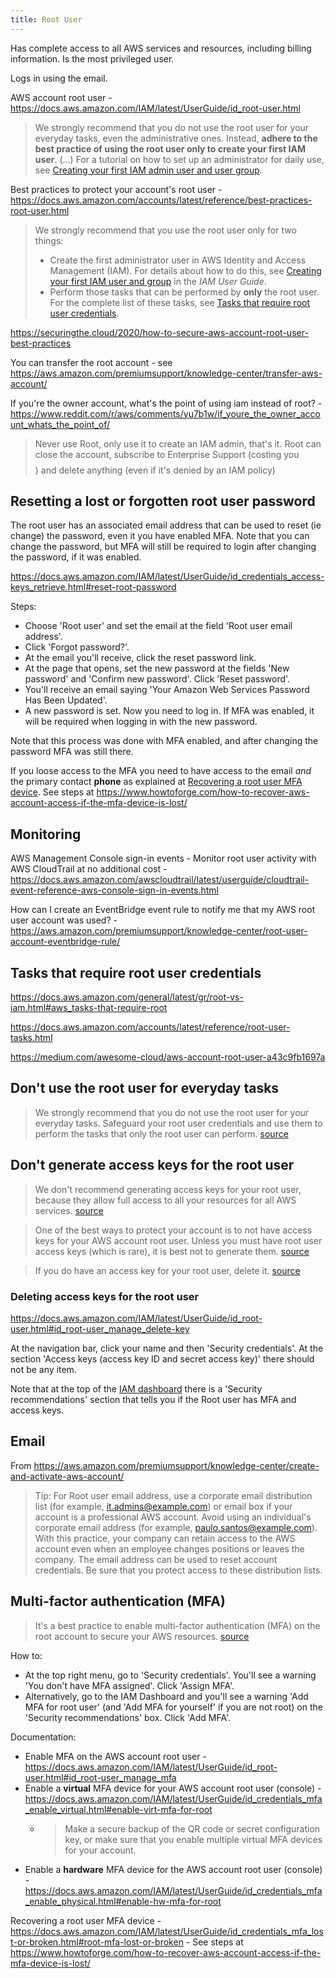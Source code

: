 ```yaml
---
title: Root User
---
```


Has complete access to all AWS services and resources, including billing information. Is the most privileged user.

Logs in using the email.

AWS account root user - https://docs.aws.amazon.com/IAM/latest/UserGuide/id_root-user.html

> We strongly recommend that you do not use the root user for your everyday tasks, even the administrative ones. Instead, **adhere to the best practice of using the root user only to create your first IAM user**. (...) For a tutorial on how to set up an administrator for daily use, see [Creating your first IAM admin user and user group](https://docs.aws.amazon.com/IAM/latest/UserGuide/getting-started_create-admin-group.html).

Best practices to protect your account's root user - https://docs.aws.amazon.com/accounts/latest/reference/best-practices-root-user.html

> We strongly recommend that you use the root user only for two things:
>
> - Create the first administrator user in AWS Identity and Access Management (IAM). For details about how to do this, see [Creating your first IAM user and group](https://docs.aws.amazon.com/IAM/latest/UserGuide/getting-started_create-admin-group.html) in the _IAM User Guide_.
> - Perform those tasks that can be performed by **only** the root user. For the complete list of these tasks, see [Tasks that require root user credentials](https://docs.aws.amazon.com/accounts/latest/reference/root-user-tasks.html).

https://securingthe.cloud/2020/how-to-secure-aws-account-root-user-best-practices

You can transfer the root account - see https://aws.amazon.com/premiumsupport/knowledge-center/transfer-aws-account/

If you're the owner account, what's the point of using iam instead of root? - https://www.reddit.com/r/aws/comments/yu7b1w/if_youre_the_owner_account_whats_the_point_of/

> Never use Root, only use it to create an IAM admin, that's it. Root can close the account, subscribe to Enterprise Support (costing you $$$$) and delete anything (even if it's denied by an IAM policy)

## Resetting a lost or forgotten root user password

The root user has an associated email address that can be used to reset (ie change) the password, even it you have enabled MFA. Note that you can change the password, but MFA will still be required to login after changing the password, if it was enabled.

https://docs.aws.amazon.com/IAM/latest/UserGuide/id_credentials_access-keys_retrieve.html#reset-root-password

Steps:

- Choose 'Root user' and set the email at the field 'Root user email address'.
- Click 'Forgot password?'.
- At the email you'll receive, click the reset password link.
- At the page that opens, set the new password at the fields 'New password' and 'Confirm new password'. Click 'Reset password'.
- You'll receive an email saying 'Your Amazon Web Services Password Has Been Updated'.
- A new password is set. Now you need to log in. If MFA was enabled, it will be required when logging in with the new password.

Note that this process was done with MFA enabled, and after changing the password MFA was still there.

If you loose access to the MFA you need to have access to the email _and_ the primary contact **phone** as explained at [Recovering a root user MFA device](https://docs.aws.amazon.com/IAM/latest/UserGuide/id_credentials_mfa_lost-or-broken.html#root-mfa-lost-or-broken). See steps at https://www.howtoforge.com/how-to-recover-aws-account-access-if-the-mfa-device-is-lost/

## Monitoring

AWS Management Console sign-in events - Monitor root user activity with AWS CloudTrail at no additional cost - https://docs.aws.amazon.com/awscloudtrail/latest/userguide/cloudtrail-event-reference-aws-console-sign-in-events.html

How can I create an EventBridge event rule to notify me that my AWS root user account was used? - https://aws.amazon.com/premiumsupport/knowledge-center/root-user-account-eventbridge-rule/

## Tasks that require root user credentials

https://docs.aws.amazon.com/general/latest/gr/root-vs-iam.html#aws_tasks-that-require-root

https://docs.aws.amazon.com/accounts/latest/reference/root-user-tasks.html

https://medium.com/awesome-cloud/aws-account-root-user-a43c9fb1697a

## Don't use the root user for everyday tasks

> We strongly recommend that you do not use the root user for your everyday tasks. Safeguard your root user credentials and use them to perform the tasks that only the root user can perform. [source](https://docs.aws.amazon.com/IAM/latest/UserGuide/introduction.html)

## Don't generate access keys for the root user

> We don't recommend generating access keys for your root user, because they allow full access to all your resources for all AWS services. [source](https://docs.aws.amazon.com/IAM/latest/UserGuide/best-practices.html#lock-away-credentials)

> One of the best ways to protect your account is to not have access keys for your AWS account root user. Unless you must have root user access keys (which is rare), it is best not to generate them. [source](https://docs.aws.amazon.com/accounts/latest/reference/credentials-access-keys-best-practices.html)

> If you do have an access key for your root user, delete it. [source](https://docs.aws.amazon.com/accounts/latest/reference/best-practices-root-user.html)

### Deleting access keys for the root user

https://docs.aws.amazon.com/IAM/latest/UserGuide/id_root-user.html#id_root-user_manage_delete-key

At the navigation bar, click your name and then 'Security credentials'. At the section 'Access keys (access key ID and secret access key)' there should not be any item.

Note that at the top of the [IAM dashboard](https://us-east-1.console.aws.amazon.com/iamv2/home?region=us-east-1#/home) there is a 'Security recommendations' section that tells you if the Root user has MFA and access keys.

## Email

From https://aws.amazon.com/premiumsupport/knowledge-center/create-and-activate-aws-account/

> Tip: For Root user email address, use a corporate email distribution list (for example, it.admins@example.com) or email box if your account is a professional AWS account. Avoid using an individual's corporate email address (for example, paulo.santos@example.com). With this practice, your company can retain access to the AWS account even when an employee changes positions or leaves the company. The email address can be used to reset account credentials. Be sure that you protect access to these distribution lists.

## Multi-factor authentication (MFA)

> It's a best practice to enable multi-factor authentication (MFA) on the root account to secure your AWS resources. [source](https://aws.amazon.com/premiumsupport/knowledge-center/create-and-activate-aws-account/)

How to:

- At the top right menu, go to 'Security credentials'. You'll see a warning 'You don't have MFA assigned'. Click 'Assign MFA'.
- Alternatively, go to the IAM Dashboard and you'll see a warning 'Add MFA for root user' (and 'Add MFA for yourself' if you are not root) on the 'Security recommendations' box. Click 'Add MFA'.

Documentation:

- Enable MFA on the AWS account root user - https://docs.aws.amazon.com/IAM/latest/UserGuide/id_root-user.html#id_root-user_manage_mfa
- Enable a **virtual** MFA device for your AWS account root user (console) - https://docs.aws.amazon.com/IAM/latest/UserGuide/id_credentials_mfa_enable_virtual.html#enable-virt-mfa-for-root
  - > Make a secure backup of the QR code or secret configuration key, or make sure that you enable multiple virtual MFA devices for your account.
- Enable a **hardware** MFA device for the AWS account root user (console) - https://docs.aws.amazon.com/IAM/latest/UserGuide/id_credentials_mfa_enable_physical.html#enable-hw-mfa-for-root

Recovering a root user MFA device - https://docs.aws.amazon.com/IAM/latest/UserGuide/id_credentials_mfa_lost-or-broken.html#root-mfa-lost-or-broken - See steps at https://www.howtoforge.com/how-to-recover-aws-account-access-if-the-mfa-device-is-lost/
